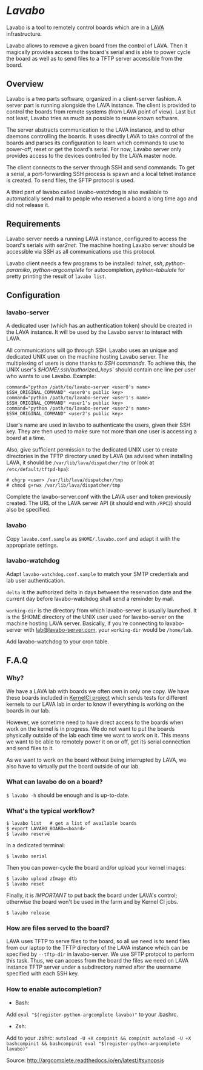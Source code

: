 # *Lavabo*

Lavabo is a tool to remotely control boards which are in a
[LAVA](http://www.linaro.org/initiatives/lava/) infrastructure.

Lavabo allows to remove a given board from the control of LAVA. Then it
magically provides access to the board's serial and is able to power cycle the
board as well as to send files to a TFTP server accessible from the board.

## Overview

Lavabo is a two parts software, organized in a client-server fashion. A server
part is running alongside the LAVA instance. The client is provided to control
the boards from remote systems (from LAVA point of view). Last but not least,
Lavabo tries as much as possible to reuse known software.

The server abstracts communication to the LAVA instance, and to other daemons
controlling the boards. It uses directly LAVA to take control of the boards and
parses its configuration to learn which commands to use to power-off, reset or
get the board's serial. For now, Lavabo server only provides access to the
devices controlled by the LAVA master node.

The client connects to the server through SSH and send commands. To get a
serial, a port-forwarding SSH process is spawn and a local telnet instance is
created. To send files, the SFTP protocol is used.

A third part of lavabo called lavabo-watchdog is also available to automatically
send mail to people who reserved a board a long time ago and did not release it.

## Requirements

Lavabo server needs a running LAVA instance, configured to access the board's
serials with *ser2net*. The machine hosting Lavabo server should be accessible
via SSH as all communications use this protocol.

Lavabo client needs a few programs to be installed: *telnet*, *ssh*,
*python-paramiko*, *python-argcomplete* for autocompletion, *python-tabulate*
for pretty printing the result of `lavabo list`.

## Configuration

### lavabo-server

A dedicated user (which has an authentication token) should be created in the
LAVA instance. It will be used by the Lavabo server to interact with LAVA.

All communications will go through SSH. Lavabo uses an unique and dedicated UNIX
user on the machine hosting Lavabo server. The multiplexing of users is done
thanks to *SSH commands*. To achieve this, the UNIX user's
*$HOME/.ssh/authorized_keys`* should contain one line per user who wants to use
Lavabo. Example:


```
command="python /path/to/lavabo-server <user0's name> $SSH_ORIGINAL_COMMAND" <user0's public key>
command="python /path/to/lavabo-server <user1's name> $SSH_ORIGINAL_COMMAND" <user1's public key>
command="python /path/to/lavabo-server <user2's name> $SSH_ORIGINAL_COMMAND" <user2's public key>
```

User's name are used in lavabo to authenticate the users, given their SSH key.
They are then used to make sure not more than one user is accessing a board at a
time.

Also, give sufficient permission to the dedicated UNIX user to create
directories in the TFTP directory used by LAVA (as advised when installing LAVA,
it should be `/var/lib/lava/dispatcher/tmp` or look at
`/etc/default/tftpd-hpa`):

```
# chgrp <user> /var/lib/lava/dispatcher/tmp
# chmod g+rwx /var/lib/lava/dispatcher/tmp
```

Complete the lavabo-server.conf with the LAVA user and token previously created.
The  URL of the LAVA server API (it should end with `/RPC2`) should also be
specified.

### lavabo

Copy ```lavabo.conf.sample``` as ```$HOME/.lavabo.conf``` and adapt it with the
appropriate settings.

### lavabo-watchdog

Adapt ```lavabo-watchdog.conf.sample``` to match your SMTP credentials and lab
user authentication.

```delta``` is the authorized delta in days between the reservation date and the
current day before lavabo-watchdog shall send a reminder by mail.

```working-dir``` is the directory from which lavabo-server is usually launched.
It is the $HOME directory of the UNIX user used for lavabo-server on the machine
hosting LAVA server. Basically, if you're connecting to lavabo-server with
lab@lavabo-server.com, your ```working-dir``` would be ```/home/lab```.

Add lavabo-watchdog to your cron table.

## F.A.Q

### Why?

We have a LAVA lab with boards we often own in only one copy. We have these
boards included in [KernelCI project](https://kernelci.org/) which sends tests
for different kernels to our LAVA lab in order to know if everything is working
on the boards in our lab.

However, we sometime need to have direct access to the boards when work on the
kernel is in progress. We do not want to put the boards physically outside of
the lab each time we want to work on it. This means we want to be able to
remotely power it on or off, get its serial connection and send files to it.

As we want to work on the board without being interrupted by LAVA, we also have
to virtually put the board outside of our lab.

### What can lavabo do on a board?

`$ lavabo -h` should be enough and is up-to-date.

### What's the typical workflow?

```
$ lavabo list	# get a list of available boards
$ export LAVABO_BOARD=<board>
$ lavabo reserve
```

In a dedicated terminal:
```
$ lavabo serial
```

Then you can power-cycle the board and/or upload your kernel images:
```
$ lavabo upload zImage dtb
$ lavabo reset
```

Finally, it is *IMPORTANT* to put back the board under LAVA's control; otherwise
the board won't be used in the farm and by Kernel CI jobs.
```
$ lavabo release
```

### How are files served to the board?

LAVA uses TFTP to serve files to the board, so all we need is to send files from
our laptop to the TFTP directory of the LAVA instance which can be specified by
`--tftp-dir` in lavabo-server. We use SFTP protocol to perform this task. Thus,
we can access from the board the files we need on LAVA instance TFTP server
under a subdirectory named after the username specified with each SSH key.

### How to enable autocompletion?

- Bash:

Add `eval "$(register-python-argcomplete lavabo)"` to your .bashrc.

- Zsh:

Add to your .zshrc: ``` autoload -U +X compinit && compinit autoload -U +X
bashcompinit && bashcompinit eval "$(register-python-argcomplete lavabo)" ```

Source: http://argcomplete.readthedocs.io/en/latest/#synopsis
